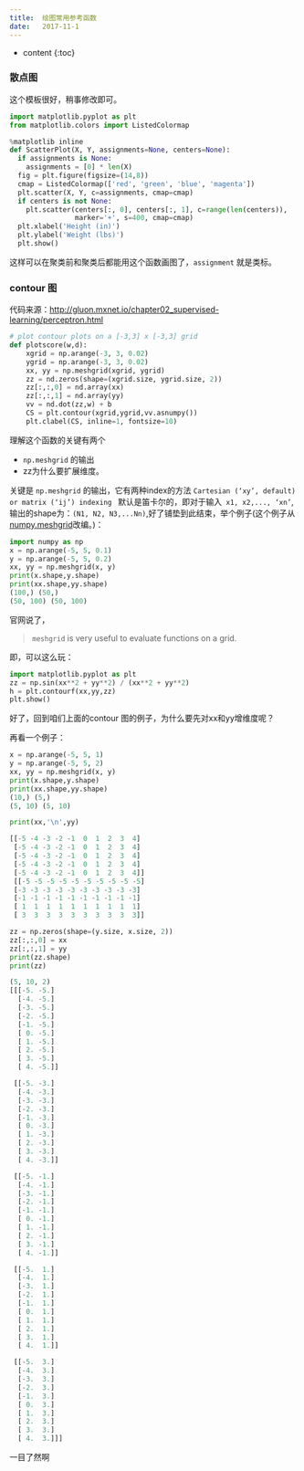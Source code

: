 ```yaml
---
title:  绘图常用参考函数
date:   2017-11-1
---
```



* content
{:toc}


### 散点图
这个模板很好，稍事修改即可。
```py
import matplotlib.pyplot as plt
from matplotlib.colors import ListedColormap

%matplotlib inline
def ScatterPlot(X, Y, assignments=None, centers=None):
  if assignments is None:
    assignments = [0] * len(X)
  fig = plt.figure(figsize=(14,8))
  cmap = ListedColormap(['red', 'green', 'blue', 'magenta'])
  plt.scatter(X, Y, c=assignments, cmap=cmap)
  if centers is not None:
    plt.scatter(centers[:, 0], centers[:, 1], c=range(len(centers)), 
                marker='+', s=400, cmap=cmap)  
  plt.xlabel('Height (in)')
  plt.ylabel('Weight (lbs)')
  plt.show()
```

这样可以在聚类前和聚类后都能用这个函数画图了，`assignment` 就是类标。

### contour 图
代码来源：http://gluon.mxnet.io/chapter02_supervised-learning/perceptron.html
```python
# plot contour plots on a [-3,3] x [-3,3] grid
def plotscore(w,d):
    xgrid = np.arange(-3, 3, 0.02)
    ygrid = np.arange(-3, 3, 0.02)
    xx, yy = np.meshgrid(xgrid, ygrid)
    zz = nd.zeros(shape=(xgrid.size, ygrid.size, 2))
    zz[:,:,0] = nd.array(xx)
    zz[:,:,1] = nd.array(yy)
    vv = nd.dot(zz,w) + b
    CS = plt.contour(xgrid,ygrid,vv.asnumpy())
    plt.clabel(CS, inline=1, fontsize=10)
```

理解这个函数的关键有两个
* `np.meshgrid` 的输出
* zz为什么要扩展维度。

关键是 `np.meshgrid` 的输出，它有两种index的方法 `Cartesian (‘xy’, default) or matrix (‘ij’) indexing `
默认是笛卡尔的，即对于输入` x1, x2,..., ‘xn’`,输出的shape为：`(N1, N2, N3,...Nn)`,好了铺垫到此结束，举个例子(这个例子从 [numpy.meshgrid](https://docs.scipy.org/doc/numpy/reference/generated/numpy.meshgrid.html)改编。)：
```python
import numpy as np
x = np.arange(-5, 5, 0.1)
y = np.arange(-5, 5, 0.2)
xx, yy = np.meshgrid(x, y)
print(x.shape,y.shape)
print(xx.shape,yy.shape)
(100,) (50,)
(50, 100) (50, 100)
```
官网说了，
>`meshgrid` is very useful to evaluate functions on a grid.

即，可以这么玩：
```python
import matplotlib.pyplot as plt
zz = np.sin(xx**2 + yy**2) / (xx**2 + yy**2)
h = plt.contourf(xx,yy,zz)
plt.show()
```

好了，回到咱们上面的contour 图的例子，为什么要先对xx和yy增维度呢？

再看一个例子：

```python
x = np.arange(-5, 5, 1)
y = np.arange(-5, 5, 2)
xx, yy = np.meshgrid(x, y)
print(x.shape,y.shape)
print(xx.shape,yy.shape)
(10,) (5,)
(5, 10) (5, 10)

print(xx,'\n',yy)

[[-5 -4 -3 -2 -1  0  1  2  3  4]
 [-5 -4 -3 -2 -1  0  1  2  3  4]
 [-5 -4 -3 -2 -1  0  1  2  3  4]
 [-5 -4 -3 -2 -1  0  1  2  3  4]
 [-5 -4 -3 -2 -1  0  1  2  3  4]] 
 [[-5 -5 -5 -5 -5 -5 -5 -5 -5 -5]
 [-3 -3 -3 -3 -3 -3 -3 -3 -3 -3]
 [-1 -1 -1 -1 -1 -1 -1 -1 -1 -1]
 [ 1  1  1  1  1  1  1  1  1  1]
 [ 3  3  3  3  3  3  3  3  3  3]]

zz = np.zeros(shape=(y.size, x.size, 2))
zz[:,:,0] = xx
zz[:,:,1] = yy
print(zz.shape)
print(zz)

(5, 10, 2)
[[[-5. -5.]
  [-4. -5.]
  [-3. -5.]
  [-2. -5.]
  [-1. -5.]
  [ 0. -5.]
  [ 1. -5.]
  [ 2. -5.]
  [ 3. -5.]
  [ 4. -5.]]

 [[-5. -3.]
  [-4. -3.]
  [-3. -3.]
  [-2. -3.]
  [-1. -3.]
  [ 0. -3.]
  [ 1. -3.]
  [ 2. -3.]
  [ 3. -3.]
  [ 4. -3.]]

 [[-5. -1.]
  [-4. -1.]
  [-3. -1.]
  [-2. -1.]
  [-1. -1.]
  [ 0. -1.]
  [ 1. -1.]
  [ 2. -1.]
  [ 3. -1.]
  [ 4. -1.]]

 [[-5.  1.]
  [-4.  1.]
  [-3.  1.]
  [-2.  1.]
  [-1.  1.]
  [ 0.  1.]
  [ 1.  1.]
  [ 2.  1.]
  [ 3.  1.]
  [ 4.  1.]]

 [[-5.  3.]
  [-4.  3.]
  [-3.  3.]
  [-2.  3.]
  [-1.  3.]
  [ 0.  3.]
  [ 1.  3.]
  [ 2.  3.]
  [ 3.  3.]
  [ 4.  3.]]]
```
一目了然啊
